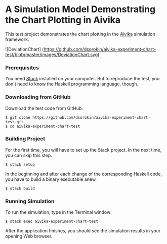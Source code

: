 
# A Simulation Model Demonstrating the Chart Plotting in Aivika

This test project demonstrates the chart plotting in the [Aivika](http://www.aivikasoft.com) simulation framework.

![DeviationChart]
(https://github.com/dsorokin/aivika-experiment-chart-test/blob/master/images/DeviationChart.svg)

### Prerequisites

You need [Stack](http://docs.haskellstack.org/) installed on your computer. But to reproduce the test, you don't need to know the Haskell programming language, though.

### Downloading from GitHub

Download the test code from GitHub:

```
$ git clone https://github.com/dsorokin/aivika-experiment-chart-test.git
$ cd aivika-experiment-chart-test
```

### Building Project

For the first time, you will have to set up the Stack project. In the next time, you can skip this step.

`$ stack setup`

In the beginning and after each change of the corresponding Haskell code, you have to build a binary executable anew.

`$ stack build`

### Running Simulation

To run the simulation, type in the Terminal window:

`$ stack exec aivika-experiment-chart-test`

After the application finishes, you should see the simulation results in your opening Web browser.
